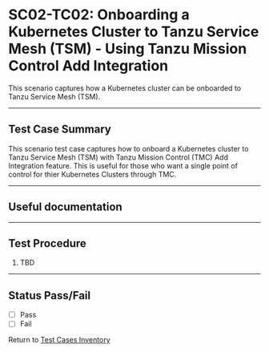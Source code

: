 # SC02-TC02: Onboarding a Kubernetes Cluster to Tanzu Service Mesh (TSM) - Using Tanzu Mission Control Add Integration

This scenario captures how a Kubernetes cluster can be onboarded to Tanzu Service Mesh (TSM).

---

## Test Case Summary

This scenario test case captures how to onboard a Kubernetes cluster to Tanzu Service Mesh (TSM) with Tanzu Mission Control (TMC) Add Integration feature. This is useful for those who want a single point of control for thier Kubernetes Clusters through TMC.

---

## Useful documentation

---

## Test Procedure

1. TBD

---

## Status Pass/Fail

* [  ] Pass
* [  ] Fail

Return to [Test Cases Inventory](../../README.md#Test-Cases-Inventory)
